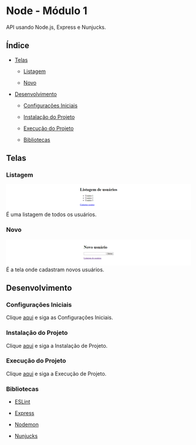# Node - Módulo 1

API usando Node.js, Express e Nunjucks.

## Índice

- [Telas](#telas)

  - [Listagem](#listagem)
  
  - [Novo](#novo)

- [Desenvolvimento](#desenvolvimento)

  - [Configurações Iniciais](#configurações-iniciais)

  - [Instalação do Projeto](#instalação-do-projeto)
  
  - [Execução do Projeto](#execução-do-projeto)

  - [Bibliotecas](#bibliotecas)

## Telas

### Listagem

![Screenshoot Listagem](https://github.com/osvaldokalvaitir/node-modulo1/blob/master/screenshots/Listagem.png)
É uma listagem de todos os usuários.

### Novo

![Screenshoot Listagem](https://github.com/osvaldokalvaitir/node-modulo1/blob/master/screenshots/Novo.png)
É a tela onde cadastram novos usuários.

## Desenvolvimento

### Configurações Iniciais

Clique [aqui](https://github.com/osvaldokalvaitir/projects-settings/blob/master/README.md) e siga as Configurações Iniciais.

### Instalação do Projeto

Clique [aqui](https://github.com/osvaldokalvaitir/projects-settings/blob/master/nodejs/nodejs.md) e siga a Instalação de Projeto.

### Execução do Projeto

Clique [aqui](https://github.com/osvaldokalvaitir/projects-settings/blob/master/nodejs/nodejs.md) e siga a Execução de Projeto.

### Bibliotecas

- [ESLint](https://github.com/osvaldokalvaitir/projects-settings/blob/master/nodejs/libs/eslint.md)

- [Express](https://github.com/osvaldokalvaitir/projects-settings/blob/master/nodejs/libs/express.md)

- [Nodemon](https://github.com/osvaldokalvaitir/projects-settings/blob/master/nodejs/libs/nodemon.md)

- [Nunjucks](https://github.com/osvaldokalvaitir/projects-settings/blob/master/nodejs/libs/nunjucks.md)
